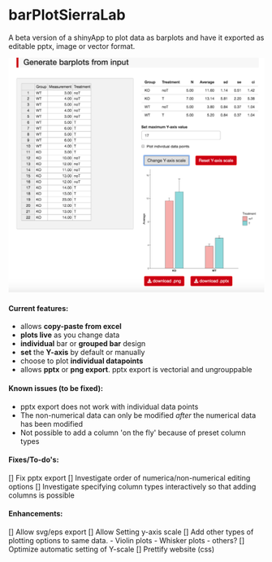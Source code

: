 # barPlotSierraLab

A beta version of a shinyApp to plot data as barplots and have it exported as editable pptx, image or vector format.

![](barplot.png)

#### Current features: 

- allows **copy-paste from excel**
- **plots live** as you change data
- **individual** bar or **grouped bar** design
- **set** the **Y-axis** by default or manually
- choose to plot **individual datapoints**
- allows **pptx** or **png export**. pptx export is vectorial and ungrouppable

#### Known issues (to be fixed):

- pptx export does not work with individual data points
- The non-numerical data can only be modified *after* the numerical data has been modified
- Not possible to add a column 'on the fly' because of preset column types

#### Fixes/To-do's:

[] Fix pptx export 
[] Investigate order of numerica/non-numerical editing options
[] Investigate specifying column types interactively so that adding columns is possible

#### Enhancements:

[] Allow svg/eps export
[] Allow Setting y-axis scale
[] Add other types of plotting options to same data. 
    - Violin plots
    - Whisker plots
    - others?
[] Optimize automatic setting of Y-scale
[] Prettify website (css)